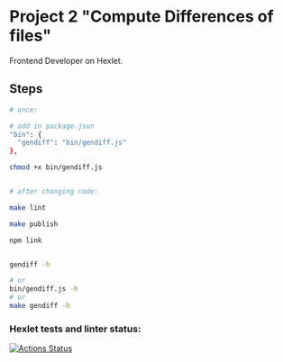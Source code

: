 # Project 2 "Compute Differences of files"

Frontend Developer on Hexlet.

## Steps

```bash
# once:

# add in package.json
"bin": {
  "gendiff": "bin/gendiff.js"
}, 

chmod +x bin/gendiff.js


# after changing code:

make lint

make publish

npm link


gendiff -h

# or
bin/gendiff.js -h
# or
make gendiff -h


```

### Hexlet tests and linter status:
[![Actions Status](https://github.com/ivekhov/frontend-project-46/workflows/hexlet-check/badge.svg)](https://github.com/ivekhov/frontend-project-46/actions)
